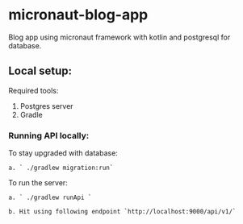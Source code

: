# micronaut-blog-app
Blog app using micronaut framework with kotlin and postgresql for database.


## Local setup:
Required tools:
1. Postgres server
2. Gradle

### Running API locally:

To stay upgraded with database:
    
    a. ` ./gradlew migration:run`

To run the server:

    a. ` ./gradlew runApi `
    
    b. Hit using following endpoint `http://localhost:9000/api/v1/`
